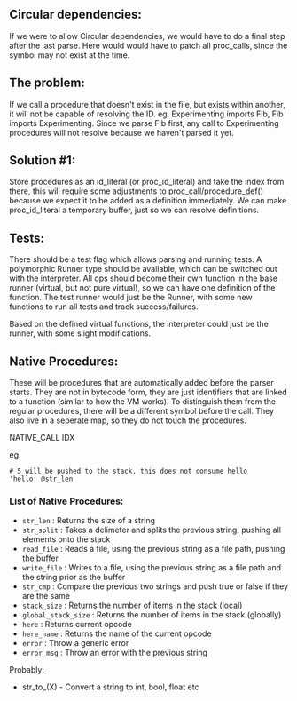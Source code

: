 ## Circular dependencies:

If we were to allow Circular dependencies, we would have to do a final step after 
the last parse. Here would would have to patch all proc_calls, since the symbol may
not exist at the time.

## The problem:
If we call a procedure that doesn't exist in the file, but exists within another,
it will not be capable of resolving the ID. eg. Experimenting imports Fib, Fib imports
Experimenting. Since we parse Fib first, any call to Experimenting procedures will not
resolve because we haven't parsed it yet.

## Solution #1:
Store procedures as an id_literal (or proc_id_literal) and take the index from there,
this will require some adjustments to proc_call/procedure_def() because we expect it
to be added as a definition immediately. We can make proc_id_literal a temporary buffer,
just so we can resolve definitions.


## Tests:
There should be a test flag which allows parsing and running tests. A polymorphic Runner type should be
available, which can be switched out with the interpreter. All ops should become their own function in
the base runner (virtual, but not pure virtual), so we can have one definition of the function. The 
test runner would just be the Runner, with some new functions to run all tests and track success/failures.

Based on the defined virtual functions, the interpreter could just be the runner, with some slight modifications.


## Native Procedures:
These will be procedures that are automatically added before the parser starts. They are not in bytecode form, they are just
identifiers that are linked to a function (similar to how the VM works). To distinguish them from the regular procedures,
there will be a different symbol before the call. They also live in a seperate map, so they do not touch the procedures.

NATIVE_CALL IDX

eg.
```
# 5 will be pushed to the stack, this does not consume hello
'hello' @str_len
```

### List of Native Procedures:
- `str_len` : Returns the size of a string
- `str_split` : Takes a delimeter and splits the previous string, pushing all elements onto the stack
- `read_file` : Reads a file, using the previous string as a file path, pushing the buffer
- `write_file` : Writes to a file, using the previous string as a file path and the string prior as the buffer
- `str_cmp` : Compare the previous two strings and push true or false if they are the same
- `stack_size` : Returns the number of items in the stack (local)
- `global_stack_size` : Returns the number of items in the stack (globally)
- `here` : Returns current opcode
- `here_name` : Returns the name of the current opcode
- `error` : Throw a generic error
- `error_msg` : Throw an error with the previous string

Probably:
- str_to_(X) - Convert a string to int, bool, float etc